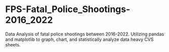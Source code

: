 # FPS-Fatal_Police_Shootings-2016_2022
Data Analysis of fatal police shootings between 2016-2022. Utilizing pandas and matplotlib to graph, chart, and statistically analyze data heavy CVS sheets.
